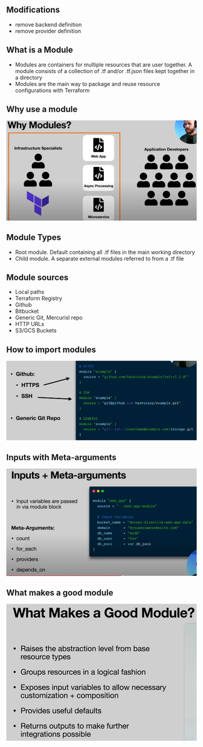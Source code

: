## Modifications
- remove backend definition
- remove provider definition

## What is a Module
- Modules are containers for multiple resources that are user together. A module consists of a collection 
of .tf and/or .tf.json files kept together in a directory
- Modules are the main way to package and reuse resource configurations with Terraform

## Why use a module

![Alt text](../00-assets/why_use_module.png "Why use a module")

## Module Types

- Root module. Default containing all .tf files in the main working directory
- Child module. A separate external modules referred to from a .tf file

## Module sources
- Local paths
- Terraform Registry
- Github
- Bitbucket
- Generic Git, Mercurisl repo
- HTTP URLs
- S3/GCS Buckets

## How to import modules

![Alt text](../00-assets/how_to_import_modules.png "How to import modules")

## Inputs with Meta-arguments

![Alt text](../00-assets/import_modules_with_meta_args.png "Inputs with Meta-arguments")

## What makes a good module

![Alt text](../00-assets/good_module.png "What makes a good module")